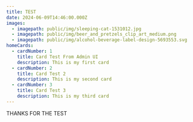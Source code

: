 ```yaml
---
title: TEST
date: 2024-06-09T14:46:00.000Z
images:
  - imagepath: public/img/sleeping-cat-1531012.jpg
  - imagepath: public/img/beer_and_pretzels_clip_art_medium.png
  - imagepath: public/img/alcohol-beverage-label-design-5693553.svg
homeCards:
  - cardNumber: 1
    title: Card Test From Admin UI
    description: This is my first card
  - cardNumber: 2
    title: Card Test 2
    description: This is my second card
  - cardNumber: 3
    title: Card Test 3
    description: This is my third card
---
```


THANKS FOR THE TEST
